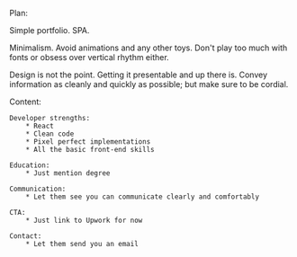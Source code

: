 

Plan:

Simple portfolio. SPA.

Minimalism. Avoid animations and any other toys. Don't play too much with fonts
or obsess over vertical rhythm either.

Design is not the point. Getting it presentable and up there is. Convey
information as cleanly and quickly as possible; but make sure to be cordial.


Content:

    Developer strengths:
        * React
        * Clean code
        * Pixel perfect implementations
        * All the basic front-end skills

    Education:
        * Just mention degree

    Communication:
        * Let them see you can communicate clearly and comfortably

    CTA:
        * Just link to Upwork for now

    Contact:
        * Let them send you an email
